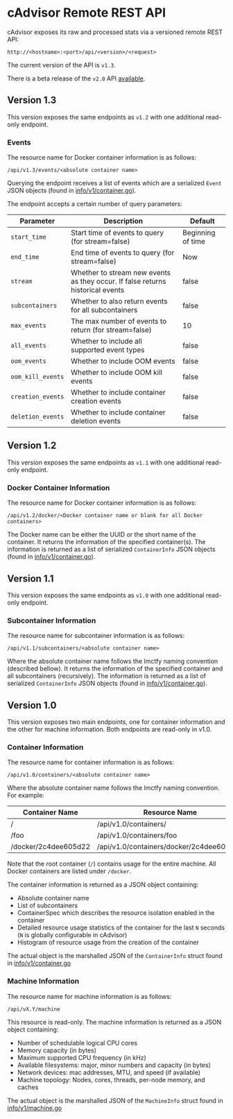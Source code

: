 # cAdvisor Remote REST API

cAdvisor exposes its raw and processed stats via a versioned remote REST API:

`http://<hostname>:<port>/api/<version>/<request>`

The current version of the API is `v1.3`.

There is a beta release of the `v2.0` API [available](api_v2.md).

## Version 1.3

This version exposes the same endpoints as `v1.2` with one additional read-only endpoint.

### Events

The resource name for Docker container information is as follows:

`/api/v1.3/events/<absolute container name>`

Querying the endpoint receives a list of events which are a serialized `Event` JSON objects (found in [info/v1/container.go](https://github.com/QubitPi/cadvisor/blob/master/info/v1/container.go)).

The endpoint accepts a certain number of query parameters:

| Parameter         | Description                                                                    | Default           |
|-------------------|--------------------------------------------------------------------------------|-------------------|
| `start_time`      | Start time of events to query (for stream=false)                               | Beginning of time |
| `end_time`        | End time of events to query (for stream=false)                                 | Now               |
| `stream`          | Whether to stream new events as they occur. If false returns historical events | false             |
| `subcontainers`   | Whether to also return events for all subcontainers                            | false             |
| `max_events`      | The max number of events to return (for stream=false)                          | 10                |
| `all_events`      | Whether to include all supported event types                                   | false             |
| `oom_events`      | Whether to include OOM events                                                  | false             |
| `oom_kill_events` | Whether to include OOM kill events                                             | false             |
| `creation_events` | Whether to include container creation events                                   | false             |
| `deletion_events` | Whether to include container deletion events                                   | false             |

## Version 1.2

This version exposes the same endpoints as `v1.1` with one additional read-only endpoint.

### Docker Container Information

The resource name for Docker container information is as follows:

`/api/v1.2/docker/<Docker container name or blank for all Docker containers>`

The Docker name can be either the UUID or the short name of the container. It returns the information of the specified container(s). The information is returned as a list of serialized `ContainerInfo` JSON objects (found in [info/v1/container.go](https://github.com/QubitPi/cadvisor/blob/master/info/v1/container.go)).

## Version 1.1

This version exposes the same endpoints as `v1.0` with one additional read-only endpoint.

### Subcontainer Information

The resource name for subcontainer information is as follows:

`/api/v1.1/subcontainers/<absolute container name>`

Where the absolute container name follows the lmctfy naming convention (described bellow). It returns the information of the specified container and all subcontainers (recursively). The information is returned as a list of serialized `ContainerInfo` JSON objects (found in [info/v1/container.go](https://github.com/QubitPi/cadvisor/blob/master/info/v1/container.go)).

## Version 1.0

This version exposes two main endpoints, one for container information and the other for machine information. Both endpoints are read-only in v1.0.

### Container Information

The resource name for container information is as follows:

`/api/v1.0/containers/<absolute container name>`

Where the absolute container name follows the lmctfy naming convention. For example:

| Container Name       | Resource Name                             |
|----------------------|-------------------------------------------|
| /                    | /api/v1.0/containers/                     |
| /foo                 | /api/v1.0/containers/foo                  |
| /docker/2c4dee605d22 | /api/v1.0/containers/docker/2c4dee605d22  |

Note that the root container (`/`) contains usage for the entire machine. All Docker containers are listed under `/docker`.

The container information is returned as a JSON object containing:

- Absolute container name
- List of subcontainers
- ContainerSpec which describes the resource isolation enabled in the container
- Detailed resource usage statistics of the container for the last `N` seconds (`N` is globally configurable in cAdvisor)
- Histogram of resource usage from the creation of the container

The actual object is the marshalled JSON of the `ContainerInfo` struct found in [info/v1/container.go](https://github.com/QubitPi/cadvisor/blob/master/info/v1/container.go)

### Machine Information

The resource name for machine information is as follows:

`/api/vX.Y/machine`

This resource is read-only. The machine information is returned as a JSON object containing:

- Number of schedulable logical CPU cores
- Memory capacity (in bytes)
- Maximum supported CPU frequency (in kHz)
- Available filesystems: major, minor numbers and capacity (in bytes)
- Network devices: mac addresses, MTU, and speed (if available)
- Machine topology: Nodes, cores, threads, per-node memory, and caches

The actual object is the marshalled JSON of the `MachineInfo` struct found in [info/v1/machine.go](https://github.com/QubitPi/cadvisor/blob/master/info/v1/machine.go)
